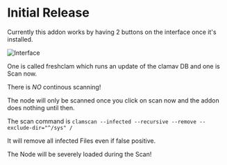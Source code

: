 # Initial Release

Currently this addon works by having 2 buttons on the interface once it's installed.

![Interface](interface.jpg?raw=true)

One is called freshclam which runs an update of the clamav DB and one is Scan now.

There is *NO* continous scanning!

The node will only be scanned once you click on scan now and the addon does nothing until then.

The scan command is  `clamscan --infected --recursive --remove --exclude-dir="^/sys" / `

It will remove all infected Files even if false positive.

The Node will be severely loaded during the Scan!
